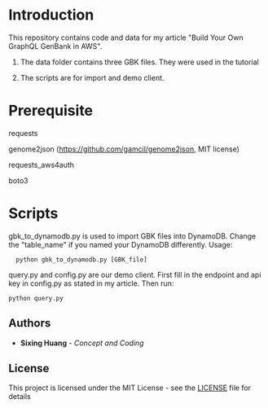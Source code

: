 
  

# Introduction

  

This repository contains code and data for my article "Build Your Own GraphQL GenBank in AWS".
1. The data folder contains three GBK files. They were used in the tutorial

2. The scripts are for import and demo client.

  

# Prerequisite
requests

genome2json (https://github.com/gamcil/genome2json, MIT license)

requests_aws4auth

boto3

  
  

# Scripts
gbk_to_dynamodb.py is used to import GBK files into DynamoDB. Change the "table_name" if you named your DynamoDB differently. Usage:

      python gbk_to_dynamodb.py [GBK_file]

query.py and config.py are our demo client. First fill in the endpoint and api key in config.py as stated in my article. Then run:

    python query.py

 ## Authors

* **Sixing Huang** - *Concept and Coding*

## License

This project is licensed under the MIT License - see the [LICENSE](LICENSE) file for details
  
